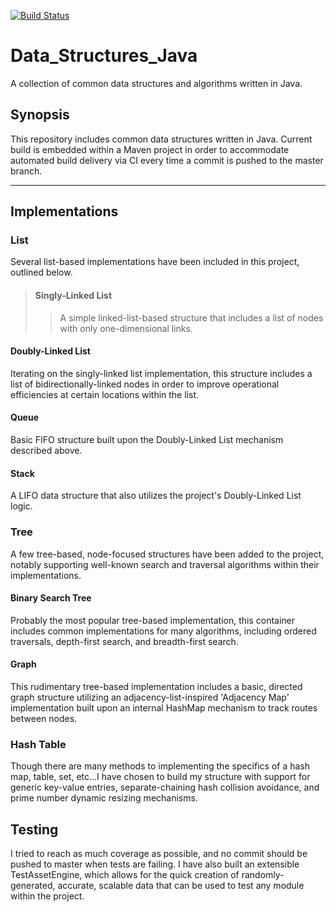 [![Build Status](https://travis-ci.org/mpaauw/data-structures-java.svg?branch=master)](https://travis-ci.org/mpaauw/data-structures-java)

# Data_Structures_Java
A collection of common data structures and algorithms written in Java.

## Synopsis
This repository includes common data structures written in Java. Current build is embedded within a Maven project in order to accommodate automated build delivery via CI every time a commit is pushed to the master branch.

---

## Implementations

### List
Several list-based implementations have been included in this project, outlined below.

> #### Singly-Linked List
>> A simple linked-list-based structure that includes a list of nodes with only one-dimensional links.

#### Doubly-Linked List
Iterating on the singly-linked list implementation, this structure includes a list of bidirectionally-linked nodes in order to improve operational efficiencies at certain locations within the list.

#### Queue
Basic FIFO structure built upon the Doubly-Linked List mechanism described above.

#### Stack
A LIFO data structure that also utilizes the project's Doubly-Linked List logic.

### Tree
A few tree-based, node-focused structures have been added to the project, notably supporting well-known search and traversal algorithms within their implementations.

#### Binary Search Tree
Probably the most popular tree-based implementation, this container includes common implementations for many algorithms, including ordered traversals, depth-first search, and breadth-first search.

#### Graph
This rudimentary tree-based implementation includes a basic, directed graph structure utilizing an adjacency-list-inspired 'Adjacency Map' implementation built upon an internal HashMap mechanism to track routes between nodes.

### Hash Table
Though there are many methods to implementing the specifics of a hash map, table, set, etc...I have chosen to build my structure with support for generic key-value entries, separate-chaining hash collision avoidance, and prime number dynamic resizing mechanisms.

## Testing
I tried to reach as much coverage as possible, and no commit should be pushed to master when tests are failing. I have also built an extensible TestAssetEngine, which allows for the quick creation of randomly-generated, accurate, scalable data that can be used to test any module within the project.

